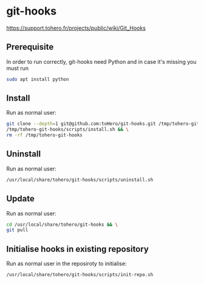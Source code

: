 # git-hooks

https://support.tohero.fr/projects/public/wiki/Git_Hooks

## Prerequisite

In order to run correctly, git-hooks need Python and in case it's missing you must run
```bash
sudo apt install python
```


## Install

Run as normal user:
```bash
git clone --depth=1 git@github.com:toHero/git-hooks.git /tmp/tohero-git-hooks >/dev/null 2>&1 && \
/tmp/tohero-git-hooks/scripts/install.sh && \
rm -rf /tmp/tohero-git-hooks
```

## Uninstall

Run as normal user:
```bash
/usr/local/share/tohero/git-hooks/scripts/uninstall.sh
```

## Update

Run as normal user:
```bash
cd /usr/local/share/tohero/git-hooks && \
git pull
```

## Initialise hooks in existing repository

Run as normal user in the reposiroty to initialise:
```bash
/usr/local/share/tohero/git-hooks/scripts/init-repo.sh
```

